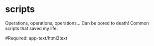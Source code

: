scripts
=======

Operations, operations, operations... Can be bored to death! Common scripts that saved my life.


#Required:
app-text/html2text
